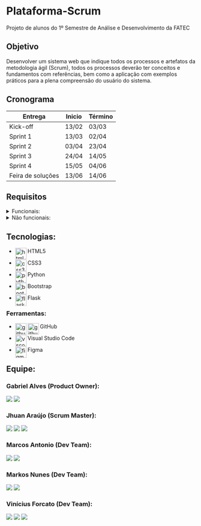 # Plataforma-Scrum
   Projeto de alunos do 1º Semestre de Análise e Desenvolvimento da FATEC




## Objetivo
   Desenvolver um sistema web que indique todos os processos e artefatos da metodologia ágil
   (Scrum), todos os processos deverão ter conceitos e fundamentos com referências, bem como a
   aplicação com exemplos práticos para a plena compreensão do usuário do sistema.




## Cronograma
   | Entrega           | Inicio | Término | 
   |-------------------|--------|---------|
   | Kick-off          | 13/02  |  03/03  |
   | Sprint 1          | 13/03  |  02/04  |
   | Sprint 2          | 03/04  |  23/04  |
   | Sprint 3          | 24/04  |  14/05  |
   | Sprint 4          | 15/05  |  04/06  |
   | Feira de soluções | 13/06  |  14/06  |




## Requisitos
<details>
   <summary>Funcionais:</summary>
   <ul>
      <li> Linguagem Python (Requisito Fatec)</li>
      <li> Linguagem HTML e CSS (Requisito Fatec)</li>
      <li> Uso do framework Bootstrap</li>
      <li> Apresentação via Github</li>
      <li>O sistema web deverá ser intuitivo e não ter poluições de informações, isso deverá ser
      uma preocupação constante dos desenvolvedores sugestões de controles serão bem-
      vindas e bem avaliadas.</li>
      <li>Criar um sistema de avaliação (Processo, Produto e Conhecimento em disciplina, SM., PO., TD)</li>
      <li>Processo Scrum</li>
      <li>Burndown</li>
      <li>Product Backlog</li>
      <li>Sprint</li>
      <li>Sprint Planning</li>
      <li>Sprint Review</li>
      <li>Sprint Backlog</li>
      <li>Dailys</li>
      <li>Retrospective</li>
      <li>DOR – Definition of Ready</li>
      <li>DOD – Definition of Done</li>
      <li>Planning Poker</li>
      <li>Kanban</li>
      <li>Artefatos do Scrum</li>
      <li>MVP</li>
   <ul>
</details>
<details>
   <summary>Não funcionais:</summary>
   <ul>
      <li>Documentação via Github</li>
      <li>Linguagem de programação Python, framework Flask.</li>
      <li>Linguagem de marcação HTML e CSS.</li>
   </ul>
</details>




## Tecnologias:
* <p>
   <img align="left" title="html5-logo" height="30px" src="https://user-images.githubusercontent.com/76211125/227503111-49bb0b02-2f06-4696-82e6-fbd8d0daed21.png"/>
   HTML5
 </p>

* <p>
   <img align="left" title="css3-logo" height="30px" src="https://user-images.githubusercontent.com/76211125/227503103-bb7005d7-5f2f-46e4-adb5-92ef19ce677d.png"/>
   CSS3
 </p>

* <p>
   <img align="left" title="python" height="30px" src="https://user-images.githubusercontent.com/76211125/227505058-d6d60925-3738-478f-8b23-3eb586431a1a.png"/>
   Python
 </p>

* <p>
   <img align="left" title="bootstrap" height="30px" src="https://user-images.githubusercontent.com/76211125/227509792-60a17912-2bf2-4700-a23c-886a32bd8811.png"/>
   Bootstrap
 </p>

* <p>
   <img align="left" title="flask" height="30px" src="https://user-images.githubusercontent.com/76211125/227565311-a366f66f-78db-44b0-8616-54146e9d7e28.png"/>
   Flask
 </p>

### Ferramentas:
* <p>
   <img align="left" title="github-dark" height="30px" src="https://user-images.githubusercontent.com/76211125/227561942-1503fb74-eb8e-41d1-936e-bf22bc2d70eb.png#gh-dark-mode-only"/>
   <img align="left" title="github-light" height="30px" src="https://user-images.githubusercontent.com/76211125/227561896-a90cea71-7431-4908-ac8d-71fc02603eeb.png#gh-light-mode-only"/>
   GitHub
 </p>

* <p>
   <img align="left" title="vscode" height="30px" src="https://user-images.githubusercontent.com/76211125/227505063-5839c5e0-9524-41ff-9d24-ce6cbaf217a6.png"/>
   Visual Studio Code
 </p>

* <p>
   <img align="left" title="figma-logo" height="30px" src="https://user-images.githubusercontent.com/76211125/227502784-c94d5e2d-2e39-449b-ba85-053b9106b979.png"/>
   Figma
</p>




## Equipe:
   ### Gabriel Alves (Product Owner):
   [<img src="https://img.shields.io/badge/LinkedIn-0077B5?style=for-the-badge&logo=linkedin&logoColor=white">](https://www.linkedin.com/in/gabriel-alves-de-souza-5b7747267)
   [<img src="https://img.shields.io/badge/GitHub-171515?style=for-the-badge&logo=github&logoColor=white">](https://github.com/gabriel15asouza)
   

   ### Jhuan Araújo (Scrum Master): 
   [<img src="https://img.shields.io/badge/LinkedIn-0077B5?style=for-the-badge&logo=linkedin&logoColor=white">](
   https://www.linkedin.com/in/jhuan-araújo-de-souza-372233230)
   [<img src="https://img.shields.io/badge/GitHub-171515?style=for-the-badge&logo=github&logoColor=white">](https://github.com/TheRabbitDev)
   [<img src="https://img.shields.io/badge/Instagram-E4405F?style=for-the-badge&logo=instagram&logoColor=white">](https://www.instagram.com/_hollow.rabbit_)


   ### Marcos Antonio (Dev Team): 
   [<img src="https://img.shields.io/badge/LinkedIn-0077B5?style=for-the-badge&logo=linkedin&logoColor=white">](
   https://www.linkedin.com/in/marcos-antonio-329449268)
   [<img src="https://img.shields.io/badge/GitHub-171515?style=for-the-badge&logo=github&logoColor=white">](https://github.com/Marcos-Antonio-Rodrigues-dos-Santos)


   ### Markos Nunes (Dev Team): 
   [<img src="https://img.shields.io/badge/LinkedIn-0077B5?style=for-the-badge&logo=linkedin&logoColor=white">](https://linkedin.com/in/markos-vinícius-nunes-230448268)
   [<img src="https://img.shields.io/badge/GitHub-171515?style=for-the-badge&logo=github&logoColor=white">](https://github.com/MarkVN2)


   ### Vinícius Forcato (Dev Team): 
   [<img src="https://img.shields.io/badge/LinkedIn-0077B5?style=for-the-badge&logo=linkedin&logoColor=white">](https://www.linkedin.com/in/vinícius-felipe-forcato-789462268)
   [<img src="https://img.shields.io/badge/GitHub-171515?style=for-the-badge&logo=github&logoColor=white">](https://github.com/nininhosam)
   [<img src="https://img.shields.io/badge/Instagram-E4405F?style=for-the-badge&logo=instagram&logoColor=white">](https://www.instagram.com/nao_sou_felps)
